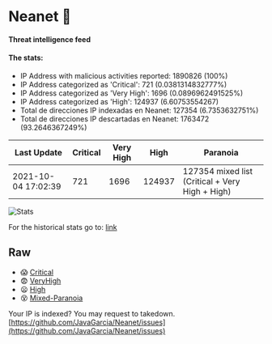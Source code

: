 # Neanet :hocho:
#### Threat intelligence feed
#### The stats:

- IP Address with malicious activities reported: 1890826 (100%)
- IP Address categorized as 'Critical':  721 (0.0381314832777%)
- IP Address categorized as 'Very High':  1696 (0.0896962491525%)
- IP Address categorized as 'High':  124937 (6.60753554267)
- Total de direcciones IP indexadas en Neanet:  127354 (6.7353632751%)
- Total de direcciones IP descartadas en Neanet:  1763472 (93.2646367249%)

| Last Update | Critical | Very High | High | Paranoia |
| --- | --- | --- | --- | --- |
| 2021-10-04 17:02:39 | 721 | 1696 | 124937 | 127354 mixed list (Critical + Very High + High)|

![Stats](https://docs.google.com/spreadsheets/d/e/2PACX-1vSnaNMIXVabIpDJjufMlzH7poXnshF3mgd8Is1g9ytUEzVsP5my4Trn8f-xkoLLQ38xpL3HtmUexLo6/pubchart?oid=501124687&format=image)

For the historical stats go to: [link](/stats.csv)
## Raw
- :scream: [Critical](https://raw.githubusercontent.com/JavaGarcia/Neanet/master/blacklists/neanet_critical.txt)
- :fearful: [VeryHigh](https://raw.githubusercontent.com/JavaGarcia/Neanet/master/blacklists/neanet_veryHigh.txtt)
- :frowning: [High](https://raw.githubusercontent.com/JavaGarcia/Neanet/master/blacklists/neanet_high.txt)
- :dizzy_face: [Mixed-Paranoia](https://raw.githubusercontent.com/JavaGarcia/Neanet/master/blacklists/neanet_all.txt)


Your IP is indexed? You may request to takedown. [https://github.com/JavaGarcia/Neanet/issues](https://github.com/JavaGarcia/Neanet/issues)












































































































































































































































































































































































































































































































































































































































































































































































































































































































































































































































































































































































































































































































































































































































































































































































































































































































































































































































































































































































































































































































































































































































































































































































































































































































































































































































































































































































































































































































































































































































































































































































































































































































































































































































































































































































































































































































































































































































































































































































































































































































































































































































































































































































































































































































































































































































































































































































































































































































































































































































































































































































































































































































































































































































































































































































































































































































































































































































































































































































































































































































































































































































































































































































































































































































































































































































































































































































































































































































































































































































































































































































































































































































































































































































































































































































































































































































































































































































































































































































































































































































































































































































































































































































































































































































































































































































































































































































































































































































































































































































































































































































































































































































































































































































